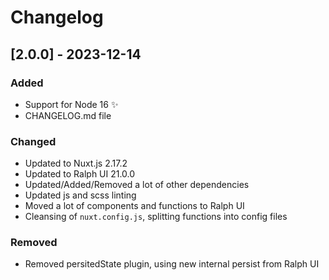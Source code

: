 # Changelog

## [2.0.0] - 2023-12-14

### Added

- Support for Node 16 ✨
- CHANGELOG.md file

### Changed

- Updated to Nuxt.js 2.17.2
- Updated to Ralph UI 21.0.0
- Updated/Added/Removed a lot of other dependencies
- Updated js and scss linting
- Moved a lot of components and functions to Ralph UI
- Cleansing of `nuxt.config.js`, splitting functions into config files

### Removed

- Removed persitedState plugin, using new internal persist from Ralph UI

